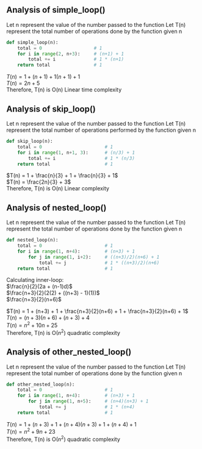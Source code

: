 ## Analysis of simple_loop()

Let n represent the value of the number passed to the function
Let T(n) represent the total number of operations done by the function given n 

```python
def simple_loop(n):
    total = 0                   # 1
    for i in range(2, n+3):     # (n+1) + 1
        total += i              # 1 * (n+1)
    return total                # 1
```

$T(n) = 1 + (n+1) + 1 (n+1) + 1$<br>
$T(n) = 2n + 5$<br>
Therefore, T(n) is O(n) Linear time complexity

## Analysis of skip_loop()

Let n represent the value of the number passed to the function
Let T(n) represent the total number of operations performed by the function given n

```python
def skip_loop(n):
    total = 0                       # 1
    for i in range(1, n+1, 3):      # (n/3) + 1
        total += i                  # 1 * (n/3)
    return total                    # 1
```

$T(n) = 1 + \frac{n}{3} + 1 + \frac{n}{3} + 1$<Br>
$T(n) = \frac{2n}{3} + 3$<br>
Therefore, T(n) is O(n) Linear complexity

## Analysis of nested_loop()

Let n represent the value of the number passed to the function
Let T(n) represent the total number of operations done by the function given n

```python
def nested_loop(n):
    total = 0                       # 1
    for i in range(1, n+4):         # (n+3) + 1
        for j in range(1, i+2):     # ((n+3)/2)(n+6) + 1
            total += j              # 1 * ((n+3)/2)(n+6)
    return total                    # 1
```

Calculating inner-loop:<br>
$\frac{n}{2}(2a + (n-1)d)$<br>
$\frac{n+3}{2}(2(2) + ((n+3) - 1)(1))$<br>
$\frac{n+3}{2}(n+6)$<br>

$T(n) = 1 + (n+3) + 1 + \frac{n+3}{2}(n+6) + 1 + \frac{n+3}{2}(n+6) + 1$<br>
$T(n) = (n+3)(n+6) + (n+3) + 4$<br>
$T(n) = n^2 + 10n + 25$<br>
Therefore, T(n) is O($n^2$) quadratic complexity

## Analysis of other_nested_loop()

Let n represent the value of the number passed to the function
Let T(n) represent the total number of operations done by the function given n

```python
def other_nested_loop(n):
    total = 0                       # 1
    for i in range(1, n+4):         # (n+3) + 1
        for j in range(1, n+5):     # (n+4)(n+3) + 1
            total += j              # 1 * (n+4)
    return total                    # 1
```

$T(n) = 1 + (n+3) + 1 + (n+4)(n+3) + 1 + (n+4) + 1$<br>
$T(n) = n^2 + 9n + 23$<br>
Therefore, T(n) is O($n^2$) quadratic complexity